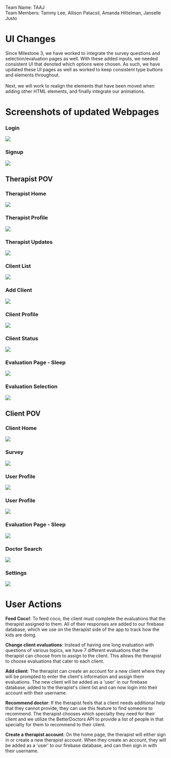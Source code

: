 Team Name: TAAJ <br>
Team Members: Tammy Lee, Allison Patacsil, Amanda Hittelman, Janselle Justo

# UI Changes
Since Milestone 3, we have worked to integrate the survey questions and selection/evaluation pages as well. With these added inputs, we needed consistent UI that denoted which options were chosen. As such, we have updated these UI pages as well as worked to keep consistent type buttons and elements throughout.<br><br>Next, we will work to realign the elements that have been moved when adding other HTML elements, and finally integrate our animations. 

# Screenshots of updated Webpages
### Login
![](https://github.com/lee-tammy/COGS121/blob/master/images/milestone-4/login.png)

### Signup
![](https://github.com/lee-tammy/COGS121/blob/master/images/milestone-4/signup.png)

## Therapist POV

### Therapist Home 
![](https://github.com/lee-tammy/COGS121/blob/master/images/milestone-4/therapist-home.png)

### Therapist Profile 
![](https://github.com/lee-tammy/COGS121/blob/master/images/milestone-4/therapist-profile.png)

### Therapist Updates
![](https://github.com/lee-tammy/COGS121/blob/master/images/milestone-4/updates.png)

### Client List
![](https://github.com/lee-tammy/COGS121/blob/master/images/milestone-4/client-list.png)

### Add Client 
![](https://github.com/lee-tammy/COGS121/blob/master/images/milestone-4/add-client.png)

### Client Profile
![](https://github.com/lee-tammy/COGS121/blob/master/images/milestone-4/client-profile.png)

### Client Status
![](https://github.com/lee-tammy/COGS121/blob/master/images/milestone-4/client-status.png)

### Evaluation Page - Sleep
![](https://github.com/lee-tammy/COGS121/blob/master/images/milestone-4/eval-page-sleep.png)

### Evaluation Selection
![](https://github.com/lee-tammy/COGS121/blob/master/images/milestone-4/eval-selection.png)

## Client POV

### Client Home
![](https://github.com/lee-tammy/COGS121/blob/master/images/milestone-4/client-home.png)

### Survey 
![](https://github.com/lee-tammy/COGS121/blob/master/images/milestone-4/survey.png)

### User Profile 
![](https://github.com/lee-tammy/COGS121/blob/master/images/milestone-4/user-profile.png)

### User Profile 
![](https://github.com/lee-tammy/COGS121/blob/master/images/milestone-4/user-profile.png)

### Evaluation Page - Sleep
![](https://github.com/lee-tammy/COGS121/blob/master/images/milestone-4/eval-page-sleep.png)

### Doctor Search
![](https://github.com/lee-tammy/COGS121/blob/master/images/milestone-4/doc-search.png)

### Settings
![](https://github.com/lee-tammy/COGS121/blob/master/images/milestone-4/settings.png)



# User Actions
<b>Feed Coco!</b>: To feed coco, the client must complete the evaluations that the therapist assigned to them.  All of their responses are added to our firebase database, which we use on the therapist side of the app to track how the kids are doing.<br>

<b>Change client evaluations</b>: Instead of having one long evaluation with questions of various topics, we have 7 different evaluations that the therapist can choose from to assign to the client.  This allows the therapist to choose evaluations that cater to each client.<br>

<b>Add client</b>: The therapist can create an account for a new client where they will be prompted to enter the client's information and assign them evaluations.  The new client will be added as a 'user' in our firebase database, added to the therapist's client list and can now login into their account with their username.<br>

<b>Recommend doctor</b>: If the therapist feels that a client needs additional help that they cannot provide, they can use this feature to find someone to recommend.  The therapist chooses which specialty they need for their client and we utilize the BetterDoctors API to provide a list of people in that specialty for them to recommend to their client.<br>

<b>Create a therapist account</b>: On the home page, the therapist will either sign
in or create a new therapist account.  When they create an account, they will be
added as a 'user' to our firebase database, and can then sign in with their username.
